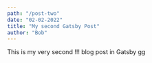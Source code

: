 ```yaml
---
path: "/post-two"
date: "02-02-2022"
title: "My second Gatsby Post"
author: "Bob"
---
```


This is my very second !!! blog post in Gatsby gg
